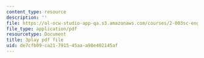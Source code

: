```yaml
---
content_type: resource
description: ''
file: https://ol-ocw-studio-app-qa.s3.amazonaws.com/courses/2-003sc-engineering-dynamics-fall-2011/de7cfb09ca21791545aaa98e402145af_p9DHjoLS3GA.pdf
file_type: application/pdf
resourcetype: Document
title: 3play pdf file
uid: de7cfb09-ca21-7915-45aa-a98e402145af
---
```

